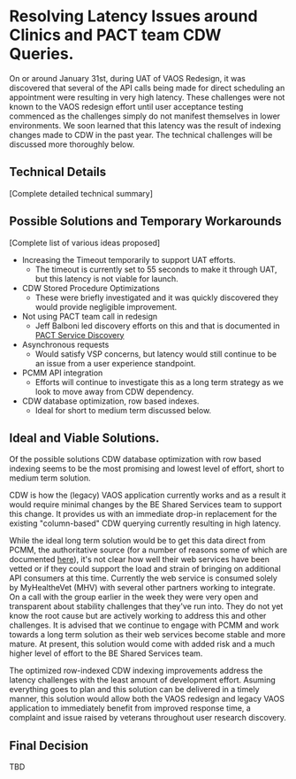 # Resolving Latency Issues around Clinics and PACT team CDW Queries.

On or around January 31st, during UAT of VAOS Redesign, it was discovered that several of the API calls being made for direct scheduling an appointment were resulting in very high latency. These challenges were not known to the VAOS redesign effort until user acceptance testing commenced as the challenges simply do not manifest themselves in lower environments. We soon learned that this latency was the result of indexing changes made to CDW in the past year. The technical challenges will be discussed more thoroughly below.

## Technical Details

[Complete detailed technical summary]

## Possible Solutions and Temporary Workarounds

[Complete list of various ideas proposed]

* Increasing the Timeout temporarily to support UAT efforts.
  - The timeout is currently set to 55 seconds to make it through UAT, but this latency is not viable for launch.
* CDW Stored Procedure Optimizations
  - These were briefly investigated and it was quickly discovered they would provide negligible improvement.
* Not using PACT team call in redesign
  - Jeff Balboni led discovery efforts on this and that is documented in [PACT Service Discovery](https://github.com/department-of-veterans-affairs/va.gov-team/blob/master/products/health-care/appointments/va-online-scheduling/engineering/pact_service_discovery.md)
* Asynchronous requests
  - Would satisfy VSP concerns, but latency would still continue to be an issue from a user experience standpoint.
* PCMM API integration
  - Efforts will continue to investigate this as a long term strategy as we look to move away from CDW dependency.
* CDW database optimization, row based indexes.
  - Ideal for short to medium term discussed below.

## Ideal and Viable Solutions.

Of the possible solutions CDW database optimization with row based indexing seems to be the most promising and lowest level of effort, short to medium term solution.

CDW is how the (legacy) VAOS application currently works and as a result it would require minimal changes by the BE Shared Services team to support this change. It provides us with an immediate drop-in replacement for the existing "column-based" CDW querying currently resulting in high latency.

While the ideal long term solution would be to get this data direct from PCMM, the authoritative source (for a number of reasons some of which are documented [here](https://github.com/department-of-veterans-affairs/va.gov-team/blob/master/products/health-care/appointments/va-online-scheduling/engineering/pact_service_discovery.md)), it's not clear how well their web services have been vetted or if they could support the load and strain of bringing on additional API consumers at this time. Currently the web service is consumed solely by MyHealtheVet (MHV) with several other partners working to integrate. On a call with the group earlier in the week they were very open and transparent about stability challenges that they've run into. They do not yet know the root cause but are actively working to address this and other challenges. It is advised that we continue to engage with PCMM and work towards a long term solution as their web services become stable and more mature. At present, this solution would come with added risk and a much higher level of effort to the BE Shared Services team.

The optimized row-indexed CDW indexing improvements address the latency challenges with the least amount of development effort. Asuming everything goes to plan and this solution can be delivered in a timely manner, this solution would allow both the VAOS redesign and legacy VAOS application to immediately benefit from improved response time, a complaint and issue raised by veterans throughout user research discovery.

## Final Decision

TBD
